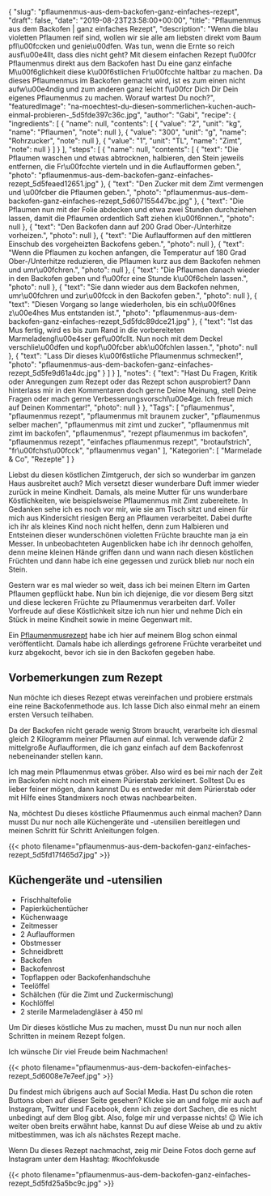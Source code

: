 {
    "slug": "pflaumenmus-aus-dem-backofen-ganz-einfaches-rezept",
    "draft": false,
    "date": "2019-08-23T23:58:00+00:00",
    "title": "Pflaumenmus aus dem Backofen | ganz einfaches Rezept",
    "description": "Wenn die blau violetten Pflaumen reif sind, wollen wir sie alle am liebsten direkt vom Baum pfl\u00fccken und genie\u00dfen. Was tun, wenn die Ernte so reich ausf\u00e4llt, dass dies nicht geht? Mit diesem einfachen Rezept f\u00fcr Pflaumenmus direkt aus dem Backofen hast Du eine ganz einfache M\u00f6glichkeit diese k\u00f6stlichen Fr\u00fcchte haltbar zu machen. Da dieses Pflaumenmus im Backofen gemacht wird, ist es zum einen nicht aufw\u00e4ndig und zum anderen ganz leicht f\u00fcr Dich Dir Dein eigenes Pflaumenmus zu machen. Worauf wartest Du noch?",
    "featuredImage": "na-moechtest-du-diesen-sommerlichen-kuchen-auch-einmal-probieren-_5d5fde397c36c.jpg",
    "author": "Gabi",
    "recipe": {
        "ingredients": [
            {
                "name": null,
                "contents": [
                    {
                        "value": "2",
                        "unit": "kg",
                        "name": "Pflaumen",
                        "note": null
                    },
                    {
                        "value": "300",
                        "unit": "g",
                        "name": "Rohrzucker",
                        "note": null
                    },
                    {
                        "value": "1",
                        "unit": "TL",
                        "name": "Zimt",
                        "note": null
                    }
                ]
            }
        ],
        "steps": [
            {
                "name": null,
                "contents": [
                    {
                        "text": "Die Pflaumen waschen und etwas abtrocknen, halbieren, den Stein jeweils entfernen, die Fr\u00fcchte vierteln und in die Auflaufformen geben.",
                        "photo": "pflaumenmus-aus-dem-backofen-ganz-einfaches-rezept_5d5feaed12651.jpg"
                    },
                    {
                        "text": "Den Zucker mit dem Zimt vermengen und \u00fcber die Pflaumen geben.",
                        "photo": "pflaumenmus-aus-dem-backofen-ganz-einfaches-rezept_5d607155447bc.jpg"
                    },
                    {
                        "text": "Die Pflaumen nun mit der Folie abdecken und etwa zwei Stunden durchziehen lassen, damit die Pflaumen ordentlich Saft ziehen k\u00f6nnen.",
                        "photo": null
                    },
                    {
                        "text": "Den Backofen dann auf 200 Grad Ober-\/Unterhitze vorheizen.",
                        "photo": null
                    },
                    {
                        "text": "Die Auflaufformen auf den mittleren Einschub des vorgeheizten Backofens geben.",
                        "photo": null
                    },
                    {
                        "text": "Wenn die Pflaumen zu kochen anfangen, die Temperatur auf 180 Grad Ober-\/Unterhitze reduzieren, die Pflaumen kurz aus dem Backofen nehmen und umr\u00fchren.",
                        "photo": null
                    },
                    {
                        "text": "Die Pflaumen danach wieder in den Backofen geben und f\u00fcr eine Stunde k\u00f6cheln lassen.",
                        "photo": null
                    },
                    {
                        "text": "Sie dann wieder aus dem Backofen nehmen, umr\u00fchren und zur\u00fcck in den Backofen geben.",
                        "photo": null
                    },
                    {
                        "text": "Diesen Vorgang so lange wiederholen, bis ein sch\u00f6nes z\u00e4hes Mus entstanden ist.",
                        "photo": "pflaumenmus-aus-dem-backofen-ganz-einfaches-rezept_5d5fdc89dce21.jpg"
                    },
                    {
                        "text": "Ist das Mus fertig, wird es bis zum Rand in die vorbereiteten Marmeladengl\u00e4ser gef\u00fcllt. Nun noch mit dem Deckel verschlie\u00dfen und kopf\u00fcber abk\u00fchlen lassen.",
                        "photo": null
                    },
                    {
                        "text": "Lass Dir dieses k\u00f6stliche Pflaumenmus schmecken!",
                        "photo": "pflaumenmus-aus-dem-backofen-ganz-einfaches-rezept_5d5fe9d61a4dc.jpg"
                    }
                ]
            }
        ],
        "notes": {
            "text": "Hast Du Fragen, Kritik oder Anregungen zum Rezept oder das Rezept schon ausprobiert? Dann hinterlass mir in den Kommentaren doch gerne Deine Meinung, stell Deine Fragen oder mach gerne Verbesserungsvorschl\u00e4ge. Ich freue mich auf Deinen Kommentar!",
            "photo": null
        }
    },
    "Tags": [
        "pflaumenmus",
        "pflaumenmus rezept",
        "pflaumenmus mit braunem zucker",
        "pflaumenmus selber machen",
        "pflaumenmus mit zimt und zucker",
        "pflaumenmus mit zimt im backofen",
        "pflaumenmus",
        "rezept pflaumenmus im backofen",
        "pflaumenmus rezept",
        "einfaches pflaumenmus rezept",
        "brotaufstrich",
        "fr\u00fchst\u00fcck",
        "pflaumenmus vegan"
    ],
    "Kategorien": [
        "Marmelade & Co",
        "Rezepte"
    ]
}

Liebst du diesen köstlichen Zimtgeruch, der sich so wunderbar im ganzen Haus ausbreitet auch? Mich versetzt dieser wunderbare Duft immer wieder zurück in meine Kindheit. Damals, als meine Mutter für uns wunderbare Köstlichkeiten, wie beispielsweise Pflaumenmus mit Zimt zubereitete. In Gedanken sehe ich es noch vor mir, wie sie am Tisch sitzt und einen für mich aus Kindersicht riesigen Berg an Pflaumen verarbeitet. Dabei durfte ich ihr als kleines Kind noch nicht helfen, denn zum Halbieren und Entsteinen dieser wunderschönen violetten Früchte brauchte man ja ein Messer. In unbeobachteten Augenblicken habe ich ihr dennoch geholfen, denn meine kleinen Hände griffen dann und wann nach diesen köstlichen Früchten und dann habe ich eine gegessen und zurück blieb nur noch ein Stein.

Gestern war es mal wieder so weit, dass ich bei meinen Eltern im Garten Pflaumen gepflückt habe. Nun bin ich diejenige, die vor diesem Berg sitzt und diese leckeren Früchte zu Pflaumenmus verarbeiten darf. Voller Vorfreude auf diese Köstlichkeit sitze ich nun hier und nehme Dich ein Stück in meine Kindheit sowie in meine Gegenwart mit.

Ein [Pflaumenmusrezept](https://kochfokus.de/artikel/pflaumenmus/ "Pflaumenmusrezept") habe ich hier auf meinem Blog schon einmal veröffentlicht. Damals habe ich allerdings gefrorene Früchte verarbeitet und kurz abgekocht, bevor ich sie in den Backofen gegeben habe.

## Vorbemerkungen zum Rezept

Nun möchte ich dieses Rezept etwas vereinfachen und probiere erstmals eine reine Backofenmethode aus. Ich lasse Dich also einmal mehr an einem ersten Versuch teilhaben.

Da der Backofen nicht gerade wenig Strom braucht, verarbeite ich diesmal gleich 2 Kilogramm meiner Pflaumen auf einmal. Ich verwende dafür 2 mittelgroße Auflaufformen, die ich ganz einfach auf dem Backofenrost nebeneinander stellen kann.

Ich mag mein Pflaumenmus etwas gröber. Also wird es bei mir nach der Zeit im Backofen nicht noch mit einem Pürierstab zerkleinert. Solltest Du es lieber feiner mögen, dann kannst Du es entweder mit dem Pürierstab oder mit Hilfe eines Standmixers noch etwas nachbearbeiten.

Na, möchtest Du dieses köstliche Pflaumenmus auch einmal machen? Dann musst Du nur noch alle Küchengeräte und -utensilien bereitlegen und meinen Schritt für Schritt Anleitungen folgen.

{{< photo filename="pflaumenmus-aus-dem-backofen-ganz-einfaches-rezept_5d5fd17f465d7.jpg" >}}

## Küchengeräte und -utensilien

- Frischhaltefolie
- Papierküchentücher
- Küchenwaage
- Zeitmesser
- 2 Auflaufformen
- Obstmesser
- Schneidbrett
- Backofen
- Backofenrost
- Topflappen oder Backofenhandschuhe
- Teelöffel
- Schälchen (für die Zimt und Zuckermischung)
- Kochlöffel
- 2 sterile Marmeladengläser à 450 ml

Um Dir dieses köstliche Mus zu machen, musst Du nun nur noch allen Schritten in meinem Rezept folgen.

Ich wünsche Dir viel Freude beim Nachmachen!

{{< photo filename="pflaumenmus-aus-dem-backofen-einfaches-rezept_5d6008e7e7eef.jpg" >}}

Du findest mich übrigens auch auf Social Media. Hast Du schon die roten Buttons oben auf dieser Seite gesehen? Klicke sie an und folge mir auch auf Instagram, Twitter und Facebook, denn ich zeige dort Sachen, die es nicht unbedingt auf dem Blog gibt. Also, folge mir und verpasse nichts! 😉 Wie ich weiter oben breits erwähnt habe, kannst Du auf diese Weise ab und zu aktiv mitbestimmen, was ich als nächstes Rezept mache.

Wenn Du dieses Rezept nachmachst, zeig mir Deine Fotos doch gerne auf Instagram unter dem Hashtag: #kochfokusde

{{< photo filename="pflaumenmus-aus-dem-backofen-ganz-einfaches-rezept_5d5fd25a5bc9c.jpg" >}}